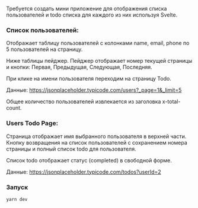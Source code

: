 Требуется создать мини приложение для отображения списка пользователей и todo списка для каждого из них используя Svelte.

### Список пользователей:

Отображает таблицу пользователей с колонками name, email, phone по 5 пользователей на страницу.

Ниже таблицы пейджер. Пейджер отображает номер текущей страницы и кнопки: Первая, Предыдущая, Следующая, Последняя.

При клике на имени пользователя переходим на страницу Todo.

Данные: https://jsonplaceholder.typicode.com/users?_page=1&_limit=5

Общее количество пользователей извлекается из заголовка x-total-count.

### Users Todo Page:

Страница отображает имя выбранного пользователя в верхней части. Кнопку возвращения на список пользователей с сохранением номера страницы и полный список todo для пользователя.

Список todo отображает статус (completed) в свободной форме.

Данные: https://jsonplaceholder.typicode.com/todos?userId=2

### Запуск

```yarn dev```
